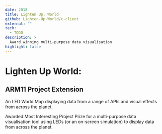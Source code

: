 ```yaml
---
date: 2018
title: Lighten Up, World
github: Lighten-Up-World/c-client
external: ""
tech:
  - TODO
description: >
  Award winning multi-purpose data visualisation
highlight: false
---
```


# Lighten Up World:
## ARM11 Project Extension

An LED World Map displaying data from a range of APIs and visual effects from across the planet.

Awarded Most Interesting Project Prize for a multi-purpose data visualisation tool using LEDs (or an on-screen simulation) to display data from across the planet.
